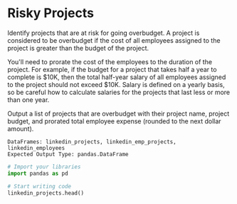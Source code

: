 # Risky Projects

Identify projects that are at risk for going overbudget. A project is considered to be overbudget if the cost of all employees assigned to the project is greater than the budget of the project. 

You'll need to prorate the cost of the employees to the duration of the project. For example, if the budget for a project that takes half a year to complete is $10K, then the total half-year salary of all employees assigned to the project should not exceed $10K. Salary is defined on a yearly basis, so be careful how to calculate salaries for the projects that last less or more than one year.

Output a list of projects that are overbudget with their project name, project budget, and prorated total employee expense (rounded to the next dollar amount).

```
DataFrames: linkedin_projects, linkedin_emp_projects, linkedin_employees
Expected Output Type: pandas.DataFrame
```

```python
# Import your libraries
import pandas as pd

# Start writing code
linkedin_projects.head()
```